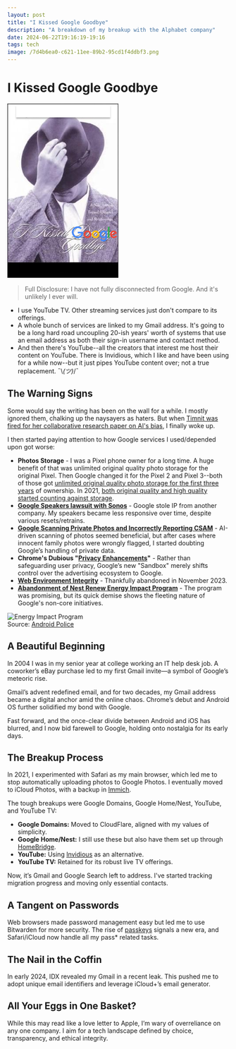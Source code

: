 ```yaml
---
layout: post
title: "I Kissed Google Goodbye"
description: "A breakdown of my breakup with the Alphabet company"
date: 2024-06-22T19:16:19-19:16
tags: tech
image: /7d4b6ea0-c621-11ee-89b2-95cd1f4ddbf3.png
---
```


# I Kissed Google Goodbye

![Book Cover of I Kissed Dating Goodbye, with the Google logo replacing the word Dating](/7d4b6ea0-c621-11ee-89b2-95cd1f4ddbf3.png)

> Full Disclosure: I have not fully disconnected from Google. And it's unlikely I ever will.

- I use YouTube TV. Other streaming services just don't compare to its offerings.
- A whole bunch of services are linked to my Gmail address. It's going to be a long hard road uncoupling 20-ish years' worth of systems that use an email address as both their sign-in username and contact method.
- And then there's YouTube--all the creators that interest me host their content on YouTube. There is Invidious, which I like and have been using for a while now--but it just pipes YouTube content over; not a true replacement. ¯\\_(ツ)_/¯

## The Warning Signs

Some would say the writing has been on the wall for a while. I mostly ignored them, chalking up the naysayers as haters. But when [Timnit was fired for her collaborative research paper on AI's bias](https://web.archive.org/web/20201211061214/https://www.nytimes.com/2020/12/03/technology/google-researcher-timnit-gebru.html), I finally woke up.

I then started paying attention to how Google services I used/depended upon got worse:

- **Photos Storage** - I was a Pixel phone owner for a long time. A huge benefit of that was unlimited original quality photo storage for the original Pixel. Then Google changed it for the Pixel 2 and Pixel 3--both of those got [unlimited original quality photo storage for the first three years](https://web.archive.org/web/20210926142842/https://www.androidpolice.com/2017/10/04/pixel-2s-free-original-quality-google-photos-uploads-available-end-2020/) of ownership. In 2021, [both original quality and high quality started counting against storage](https://web.archive.org/web/20201111220306/https://blog.google/products/photos/storage-changes/).
- **[Google Speakers lawsuit with Sonos](https://web.archive.org/web/20231002014910/https://www.theverge.com/2022/1/6/22871304/google-home-speaker-group-volume-control-changes-sonos-patent-decision)** - Google stole IP from another company. My speakers became less responsive over time, despite various resets/retrains.
- **[Google Scanning Private Photos and Incorrectly Reporting CSAM](https://web.archive.org/web/20240119181216/https://www.eff.org/deeplinks/2022/08/googles-scans-private-photos-led-false-accusations-child-abuse)** - AI-driven scanning of photos seemed beneficial, but after cases where innocent family photos were wrongly flagged, I started doubting Google’s handling of private data.
- **Chrome's Dubious "[Privacy Enhancements](https://web.archive.org/web/20240209182901/https://www.eff.org/deeplinks/2023/09/how-turn-googles-privacy-sandbox-ad-tracking-and-why-you-should)"** - Rather than safeguarding user privacy, Google’s new "Sandbox" merely shifts control over the advertising ecosystem to Google.
- **[Web Environment Integrity](https://web.archive.org/web/20240118070109/https://en.m.wikipedia.org/wiki/Web_Environment_Integrity)** - Thankfully abandoned in November 2023.
- **[Abandonment of Nest Renew Energy Impact Program](https://support.google.com/googlenest/answer/10956849?hl=en&ref_topic=11112728)** - The program was promising, but its quick demise shows the fleeting nature of Google's non-core initiatives.

![Energy Impact Program](https://web.archive.org/web/20240107144150oe_/https://static1.anpoimages.com/wordpress/wp-content/uploads/2022/10/nest-renew-energy-impact-program.jpg?q=50&fit=crop&w=1500&dpr=1.5)  
Source: [Android Police](https://web.archive.org/web/20240107144150/https://www.androidpolice.com/nest-renew-explainer/)

## A Beautiful Beginning

In 2004 I was in my senior year at college working an IT help desk job. A coworker’s eBay purchase led to my first Gmail invite—a symbol of Google’s meteoric rise.

Gmail’s advent redefined email, and for two decades, my Gmail address became a digital anchor amid the online chaos. Chrome’s debut and Android OS further solidified my bond with Google. 

Fast forward, and the once-clear divide between Android and iOS has blurred, and I now bid farewell to Google, holding onto nostalgia for its early days.

## The Breakup Process

In 2021, I experimented with Safari as my main browser, which led me to stop automatically uploading photos to Google Photos. I eventually moved to iCloud Photos, with a backup in [Immich](https://immich.app/).

The tough breakups were Google Domains, Google Home/Nest, YouTube, and YouTube TV:

- **Google Domains:** Moved to CloudFlare, aligned with my values of simplicity.
- **Google Home/Nest:** I still use these but also have them set up through [HomeBridge](https://homebridge.io).
- **YouTube:** Using [Invidious](http://inv.tux.pizza/) as an alternative.
- **YouTube TV:** Retained for its robust live TV offerings.

Now, it’s Gmail and Google Search left to address. I've started tracking migration progress and moving only essential contacts.

## A Tangent on Passwords

Web browsers made password management easy but led me to use Bitwarden for more security. The rise of [passkeys](https://fidoalliance.org/passkeys/) signals a new era, and Safari/iCloud now handle all my pass* related tasks.

## The Nail in the Coffin

In early 2024, IDX revealed my Gmail in a recent leak. This pushed me to adopt unique email identifiers and leverage iCloud+’s email generator.

## All Your Eggs in One Basket?

While this may read like a love letter to Apple, I’m wary of overreliance on any one company. I aim for a tech landscape defined by choice, transparency, and ethical integrity.